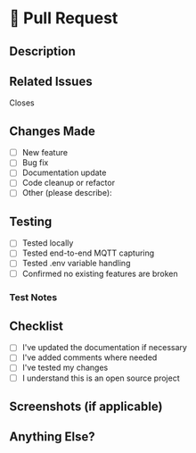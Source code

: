# 🚀 Pull Request

## Description
<!-- Clearly describe the changes you're making and why -->

## Related Issues
Closes <!-- e.g., #12 -->

## Changes Made
- [ ] New feature
- [ ] Bug fix
- [ ] Documentation update
- [ ] Code cleanup or refactor
- [ ] Other (please describe):

## Testing
- [ ] Tested locally
- [ ] Tested end-to-end MQTT capturing
- [ ] Tested .env variable handling
- [ ] Confirmed no existing features are broken

### Test Notes
<!-- How did you test this? Devices, scenarios, commands, etc. -->

## Checklist
- [ ] I've updated the documentation if necessary
- [ ] I've added comments where needed
- [ ] I've tested my changes
- [ ] I understand this is an open source project

## Screenshots (if applicable)
<!-- Add screenshots or logs to help understand your change -->

## Anything Else?
<!-- Anything else to add? -->